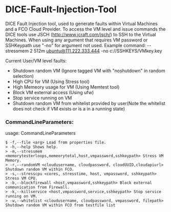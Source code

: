 # DICE-Fault-Injection-Tool
DICE Fault Injection tool, used to generate faults within Virtual Machines and a FCO Cloud Provider.
To access the VM level and issue commands the DICE tools use JSCH (http://www.jcraft.com/jsch/) to SSH to the Virtual Machines.
When using any argument that requires VM password or SSHKeypath use "-no" for argument not used. 
Example command: --stressmem 2 512m ubuntu@111.222.333.444 -no c://SSHKEYS/VMkey.key


Current User/VM level faults:
* Shutdown random VM (Ignore tagged VM with "noshutdown" in random selection)
* High CPU for VM (Using Stress tool)
* High Memeory usage for VM (Using Memtest tool)
* Block VM external access (Using ufw)
* Stop service running on VM
* Shutdown random VM from whitelist provided by user(Note the whitelist does not check if VM  exists or is a in a running state)

### CommandLineParameters:
usage: CommandLineParameters

    $ -f,--file <arg> Load from properties file.
    > -h,--help Shows help.
    > -m,--stressmem <memorytesterloops,memeorytotal,host,vmpassword,sshkeypath> Stress VM Memory.
    > -r,--randomVM <cloudusername, cloudpassword, cloudUUID,cloudapiurl> Shutdown random VM within FCO.
    > -s,--stresscpu <cores, stresstime, host, vmpassword, sshkeypath> Stress VM CPU.
    > -b,--blockfirewall <host,vmpassword,sshkeypath> Block external communication from Firewall.
    > -k,--killservice <host,vmpassword,service,sshkeypath> Stop service running on VM.
    > -w,--whitelist <cloudusername, cloudpassword, vmpassword, filepath> Shutdown random VM within FCO from testfile list
